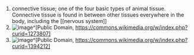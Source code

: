 1. connective tissue; one of the four basic types of animal tissue. Connective tissue is found in between other tissues everywhere in the body, including the [[nervous system]]
2. ![image](https://upload.wikimedia.org/wikipedia/commons/4/47/Illu_connective_tissues_1.jpg)^[Public Domain, https://commons.wikimedia.org/w/index.php?curid=1273807]
3. ![image](https://upload.wikimedia.org/wikipedia/commons/b/b6/Illu_connective_tissues_2.jpg)^[Public Domain, https://commons.wikimedia.org/w/index.php?curid=1394212]